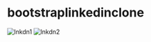 # bootstraplinkedinclone
![lnkdn1](https://user-images.githubusercontent.com/67355699/134854404-2e4c979a-1e0e-4972-accd-d2bce7b53479.png)
![lnkdn2](https://user-images.githubusercontent.com/67355699/134854412-4daec441-e07d-4b85-9656-9489dd5e90a3.png)
